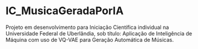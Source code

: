 # IC_MusicaGeradaPorIA
Projeto em desenvolvimento para Iniciação Científica individual na Universidade Federal de Uberlândia, sob título: Aplicação de Inteligência de Máquina com uso de VQ-VAE para Geração Automática de Músicas.
